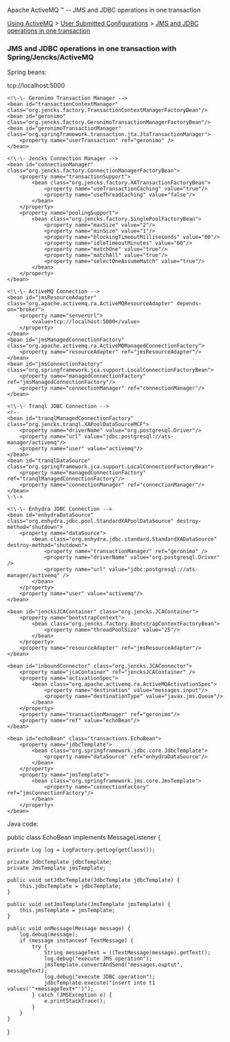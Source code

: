 Apache ActiveMQ ™ -- JMS and JDBC operations in one transaction 

[Using ActiveMQ](using-activemq.html) > [User Submitted Configurations](user-submitted-configurations.html) > [JMS and JDBC operations in one transaction](jms-and-jdbc-operations-in-one-transaction.html)


### JMS and JDBC operations in one transaction with Spring/Jencks/ActiveMQ

Spring beans:

<beans>
    <!\-\- ActiveMQ Broker -->
    <bean id="broker" class="org.apache.activemq.broker.BrokerService" init-method="start" destroy-method="stop">
        <property name="persistent" value="false"/>
        <property name="transportConnectorURIs">
            <list>
                <value>tcp://localhost:5000</value>
            </list>
        </property>
    </bean>

    <!\-\- Geronimo Transaction Manager -->
    <bean id="transactionContextManager" class="org.jencks.factory.TransactionContextManagerFactoryBean"/>
    <bean id="geronimo" class="org.jencks.factory.GeronimoTransactionManagerFactoryBean"/>
    <bean id="geronimoTransactionManager" class="org.springframework.transaction.jta.JtaTransactionManager">
        <property name="userTransaction" ref="geronimo" />
    </bean>

    <!\-\- Jencks Connection Manager -->
    <bean id="connectionManager" class="org.jencks.factory.ConnectionManagerFactoryBean">
        <property name="transactionSupport">
            <bean class="org.jencks.factory.XATransactionFactoryBean">
                <property name="useTransactionCaching" value="true"/>
                <property name="useThreadCaching" value="false"/>
            </bean>
        </property>
        <property name="poolingSupport">
            <bean class="org.jencks.factory.SinglePoolFactoryBean">
                <property name="maxSize" value="2"/>
                <property name="minSize" value="1"/>
                <property name="blockingTimeoutMilliseconds" value="60"/>
                <property name="idleTimeoutMinutes" value="60"/>
                <property name="matchOne" value="true"/>
                <property name="matchAll" value="true"/>
                <property name="selectOneAssumeMatch" value="true"/>
            </bean>
        </property>
    </bean>

    <!\-\- ActiveMQ Connection -->
    <bean id="jmsResourceAdapter" class="org.apache.activemq.ra.ActiveMQResourceAdapter" depends-on="broker">
        <property name="serverUrl">
            <value>tcp://localhost:5000</value>
        </property>
    </bean>
    <bean id="jmsManagedConnectionFactory" class="org.apache.activemq.ra.ActiveMQManagedConnectionFactory">
        <property name="resourceAdapter" ref="jmsResourceAdapter"/>
    </bean>
    <bean id="jmsConnectionFactory" class="org.springframework.jca.support.LocalConnectionFactoryBean">
        <property name="managedConnectionFactory" ref="jmsManagedConnectionFactory"/>
        <property name="connectionManager" ref="connectionManager"/>
    </bean>

    <!\-\- Tranql JDBC Connection -->
    <!--
    <bean id="tranqlManagedConnectionFactory" class="org.jencks.tranql.XAPoolDataSourceMCF">
        <property name="driverName" value="org.postgresql.Driver"/>
        <property name="url" value="jdbc:postgresql://ats-manager/activemq"/>
        <property name="user" value="activemq"/>
    </bean>
    <bean id="tranqlDataSource" class="org.springframework.jca.support.LocalConnectionFactoryBean">
        <property name="managedConnectionFactory" ref="tranqlManagedConnectionFactory"/>
        <property name="connectionManager" ref="connectionManager"/>
    </bean>
    \-\->

    <!\-\- Enhydra JDBC Connection -->
    <bean id="enhydraDataSource" class="org.enhydra.jdbc.pool.StandardXAPoolDataSource" destroy-method="shutdown">
        <property name="dataSource">
            <bean class="org.enhydra.jdbc.standard.StandardXADataSource" destroy-method="shutdown">
                <property name="transactionManager" ref="geronimo" />
                <property name="driverName" value="org.postgresql.Driver" />
                <property name="url" value="jdbc:postgresql://ats-manager/activemq" />
            </bean>
        </property>
        <property name="user" value="activemq"/>
    </bean>

    <bean id="jencksJCAContainer" class="org.jencks.JCAContainer">
        <property name="bootstrapContext">
            <bean class="org.jencks.factory.BootstrapContextFactoryBean">
                <property name="threadPoolSize" value="25"/>
            </bean>
        </property>
        <property name="resourceAdapter" ref="jmsResourceAdapter"/>
    </bean>

    <bean id="inboundConnector" class="org.jencks.JCAConnector">
        <property name="jcaContainer" ref="jencksJCAContainer" />
        <property name="activationSpec">
            <bean class="org.apache.activemq.ra.ActiveMQActivationSpec">
                <property name="destination" value="messages.input"/>
                <property name="destinationType" value="javax.jms.Queue"/>
            </bean>
        </property>
        <property name="transactionManager" ref="geronimo"/>
        <property name="ref" value="echoBean"/>
    </bean>

    <bean id="echoBean" class="transactions.EchoBean">
        <property name="jdbcTemplate">
            <bean class="org.springframework.jdbc.core.JdbcTemplate">
                <property name="dataSource" ref="enhydraDataSource"/>
            </bean>
        </property>
        <property name="jmsTemplate">
            <bean class="org.springframework.jms.core.JmsTemplate">
                <property name="connectionFactory" ref="jmsConnectionFactory"/>
            </bean>
        </property>
    </bean>
</beans>

Java code:

public class EchoBean implements MessageListener {

    private Log log = LogFactory.getLog(getClass());

    private JdbcTemplate jdbcTemplate;
    private JmsTemplate jmsTemplate;

    public void setJdbcTemplate(JdbcTemplate jdbcTemplate) {
        this.jdbcTemplate = jdbcTemplate;
    }

    public void setJmsTemplate(JmsTemplate jmsTemplate) {
        this.jmsTemplate = jmsTemplate;
    }

    public void onMessage(Message message) {
        log.debug(message);
        if (message instanceof TextMessage) {
            try {
                String messageText = ((TextMessage)message).getText();
                log.debug("execute JMS operation");
                jmsTemplate.convertAndSend("messages.ouptut", messageText);
                log.debug("execute JDBC operation");
                jdbcTemplate.execute("insert into t1 values('"+messageText+"')");
            } catch (JMSException e) {
                e.printStackTrace();
            }
        }
    }
}

